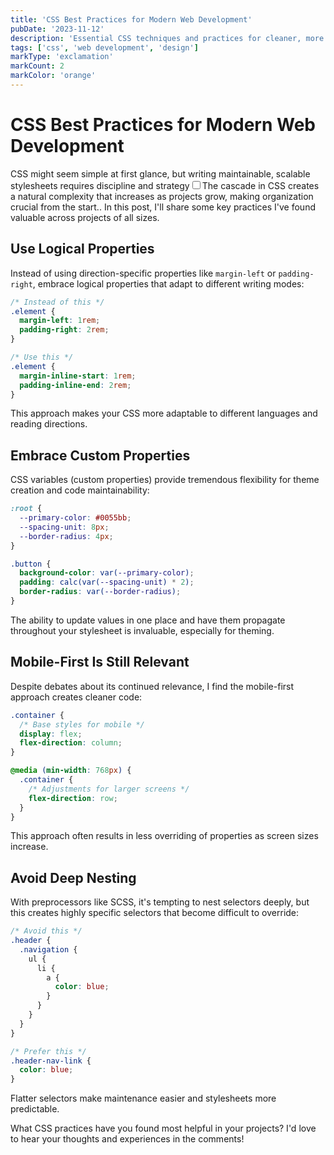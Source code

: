 ```yaml
---
title: 'CSS Best Practices for Modern Web Development'
pubDate: '2023-11-12'
description: 'Essential CSS techniques and practices for cleaner, more maintainable code'
tags: ['css', 'web development', 'design']
markType: 'exclamation'
markCount: 2
markColor: 'orange'
---
```


# CSS Best Practices for Modern Web Development

CSS might seem simple at first glance, but writing maintainable, scalable stylesheets requires discipline and strategy<label for="sn-css-complexity" class="margin-toggle sidenote-number"></label><input type="checkbox" id="sn-css-complexity" class="margin-toggle"/><span class="sidenote">The cascade in CSS creates a natural complexity that increases as projects grow, making organization crucial from the start.</span>. In this post, I'll share some key practices I've found valuable across projects of all sizes.

## Use Logical Properties

Instead of using direction-specific properties like `margin-left` or `padding-right`, embrace logical properties that adapt to different writing modes:

```css
/* Instead of this */
.element {
  margin-left: 1rem;
  padding-right: 2rem;
}

/* Use this */
.element {
  margin-inline-start: 1rem;
  padding-inline-end: 2rem;
}
```

This approach makes your CSS more adaptable to different languages and reading directions.

## Embrace Custom Properties

CSS variables (custom properties) provide tremendous flexibility for theme creation and code maintainability:

```css
:root {
  --primary-color: #0055bb;
  --spacing-unit: 8px;
  --border-radius: 4px;
}

.button {
  background-color: var(--primary-color);
  padding: calc(var(--spacing-unit) * 2);
  border-radius: var(--border-radius);
}
```

The ability to update values in one place and have them propagate throughout your stylesheet is invaluable, especially for theming.

## Mobile-First Is Still Relevant

Despite debates about its continued relevance, I find the mobile-first approach creates cleaner code:

```css
.container {
  /* Base styles for mobile */
  display: flex;
  flex-direction: column;
}

@media (min-width: 768px) {
  .container {
    /* Adjustments for larger screens */
    flex-direction: row;
  }
}
```

This approach often results in less overriding of properties as screen sizes increase.

## Avoid Deep Nesting

With preprocessors like SCSS, it's tempting to nest selectors deeply, but this creates highly specific selectors that become difficult to override:

```scss
/* Avoid this */
.header {
  .navigation {
    ul {
      li {
        a {
          color: blue;
        }
      }
    }
  }
}

/* Prefer this */
.header-nav-link {
  color: blue;
}
```

Flatter selectors make maintenance easier and stylesheets more predictable.

What CSS practices have you found most helpful in your projects? I'd love to hear your thoughts and experiences in the comments! 